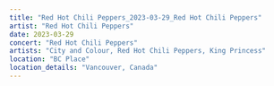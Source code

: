 ```yaml
---
title: "Red Hot Chili Peppers_2023-03-29_Red Hot Chili Peppers"
artist: "Red Hot Chili Peppers"
date: 2023-03-29
concert: "Red Hot Chili Peppers"
artists: "City and Colour, Red Hot Chili Peppers, King Princess"
location: "BC Place"
location_details: "Vancouver, Canada"
---
```

